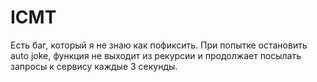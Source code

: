 # ICMT
Есть баг, который я не знаю как пофиксить. При попытке остановить auto joke, функция не выходит из рекурсии и продолжает посылать запросы к сервису каждые 3 секунды.
